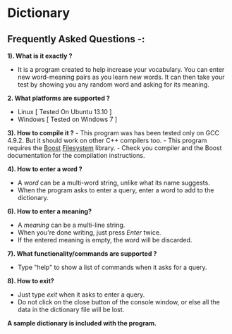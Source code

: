 # Dictionary
Frequently Asked Questions -:
-----------------------------

**1). What is it exactly ?**
  - It is a program created to help increase your vocabulary.
    You can enter new word-meaning pairs as you learn new words.
    It can then take your test by showing you any random word and asking for its meaning.
  
**2. What platforms are supported ?**
  - Linux [ Tested On Ubuntu 13.10 ]
  - Windows [ Tested on Windows 7 ]
  
**3). How to compile it ?**
	- This program was has been tested only on GCC 4.9.2. But it should work on other C++ compilers too.
	- This program requires the [Boost][1] [Filesystem][2] library.
	- Check you compiler and the Boost documentation for the compilation instructions.
  
**4). How to enter a word ?**  
  - A *word* can be a multi-word string, unlike what its name suggests.
  - When the program asks to enter a query, enter a word to add to the dictionary.
   
**6). How to enter a meaning?**
  - A *meaning* can be a multi-line string.
  - When you're done writing, just press *Enter* twice.
  - If the entered meaning is empty, the word will be discarded.

**7). What functionality/commands are supported ?**
  - Type "help" to show a list of commands when it asks for a query.
  
**8). How to exit?**
  - Just type *exit* when it asks to enter a query.
  - Do not click on the close button of the console window, or else all the data in the dictionary file will be lost.


**A sample dictionary is included with the program.** 


[1]:http://www.boost.org
[2]:http://www.boost.org/doc/libs/1_57_0/libs/filesystem/doc/index.htm